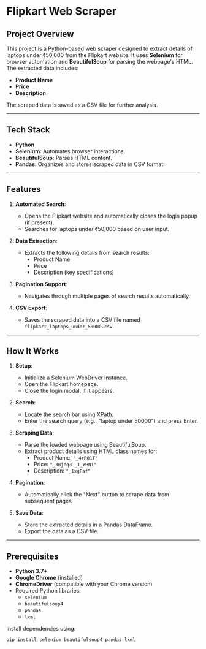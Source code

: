 # Flipkart Web Scraper

## Project Overview
This project is a Python-based web scraper designed to extract details of laptops under ₹50,000 from the Flipkart website. It uses **Selenium** for browser automation and **BeautifulSoup** for parsing the webpage's HTML. The extracted data includes:
- **Product Name**
- **Price**
- **Description**

The scraped data is saved as a CSV file for further analysis.

---

## Tech Stack
- **Python**
- **Selenium**: Automates browser interactions.
- **BeautifulSoup**: Parses HTML content.
- **Pandas**: Organizes and stores scraped data in CSV format.

---

## Features
1. **Automated Search**:
   - Opens the Flipkart website and automatically closes the login popup (if present).
   - Searches for laptops under ₹50,000 based on user input.

2. **Data Extraction**:
   - Extracts the following details from search results:
     - Product Name
     - Price
     - Description (key specifications)
   
3. **Pagination Support**:
   - Navigates through multiple pages of search results automatically.

4. **CSV Export**:
   - Saves the scraped data into a CSV file named `flipkart_laptops_under_50000.csv`.

---

## How It Works
1. **Setup**:
   - Initialize a Selenium WebDriver instance.
   - Open the Flipkart homepage.
   - Close the login modal, if it appears.

2. **Search**:
   - Locate the search bar using XPath.
   - Enter the search query (e.g., "laptop under 50000") and press Enter.

3. **Scraping Data**:
   - Parse the loaded webpage using BeautifulSoup.
   - Extract product details using HTML class names for:
     - Product Name: `"_4rR01T"`
     - Price: `"_30jeq3 _1_WHN1"`
     - Description: `"_1xgFaf"`

4. **Pagination**:
   - Automatically click the "Next" button to scrape data from subsequent pages.

5. **Save Data**:
   - Store the extracted details in a Pandas DataFrame.
   - Export the data as a CSV file.

---

## Prerequisites
- **Python 3.7+**
- **Google Chrome** (installed)
- **ChromeDriver** (compatible with your Chrome version)
- Required Python libraries:
  - `selenium`
  - `beautifulsoup4`
  - `pandas`
  - `lxml`

Install dependencies using:
```bash
pip install selenium beautifulsoup4 pandas lxml
